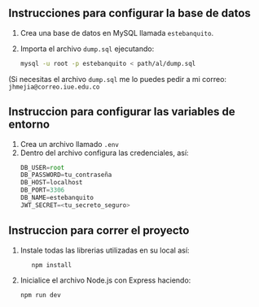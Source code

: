 ## Instrucciones para configurar la base de datos

1. Crea una base de datos en MySQL llamada `estebanquito`.
2. Importa el archivo `dump.sql` ejecutando:
   
   ```bash
   mysql -u root -p estebanquito < path/al/dump.sql

(Si necesitas el archivo `dump.sql` me lo puedes pedir a mi correo: `jhmejia@correo.iue.edu.co`

## Instruccion para configurar las variables de entorno
1. Crea un archivo llamado `.env`
2. Dentro del archivo configura las credenciales, así:
   ```javascript
   DB_USER=root
   DB_PASSWORD=tu_contraseña
   DB_HOST=localhost
   DB_PORT=3306
   DB_NAME=estebanquito
   JWT_SECRET=<tu_secreto_seguro>

## Instruccion para correr el proyecto
1. Instale todas las librerias utilizadas en su local así:
   ```powershell
      npm install
2. Inicialice el archivo Node.js con Express haciendo:
   ```powershell
   npm run dev
